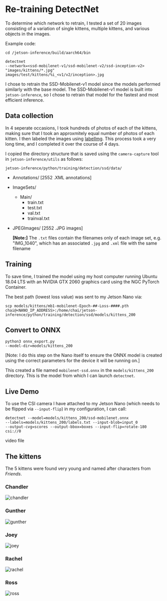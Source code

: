 # Re-training DetectNet


To determine which network to retrain, I tested a set of 20 images consisting of a variation of single kittens, multiple kittens, and various objects in the images.

Example code:

<code>cd /jetson-inference/build/aarch64/bin</code>

<code>detectnet --network=<ssd-mobilenet-v1/ssd-mobilenet-v2/ssd-inception-v2> "images/kittens/*.jpg" images/test/kittens/%i_<v1/v2/inception>.jpg</code>

I chose to retrain the SSD-Mobilenet-v1 model since the models performed similarly with the base model. The SSD-Mobilenet-v1 model is built into <code>jetson-inference</code>, so I chose to retrain that model for the fastest and most efficient inference.

## Data collection

In 4 seperate occasions, I took hundreds of photos of each of the kittens, making sure that I took an approxmitely equal number of photos of each kitten. I then labeled the images using [labelImg](https://github.com/tzutalin/labelImg). This process took a very long time, and I completed it over the course of 4 days.

I copied the directory structure that is saved using the <code>camera-capture</code> tool in <code>jetson-inference/utils</code> as follows:

<code>jetson-inference/python/training/detection/ssd/data/</code>

- Annotations/ [2552 .XML annotations]
- ImageSets/
    - Main/
        - train.txt
        - test.txt
        - val.txt
        - trainval.txt
- JPEGImages/ [2552 .JPG images]
    
    **[Note:]** The <code>.txt</code> files contain the filenames only of each image set, e.g. "IMG_1040", which has an associated <code>.jpg</code> and <code>.xml</code> file with the same filename

## Training

To save time, I trained the model using my host computer running Ubuntu 18.04 LTS with an NVIDIA GTX 2060 graphics card using the NGC PyTorch Container.

The best path (lowest loss value) was sent to my Jetson Nano via:

<code>scp models/kittens/mb1-mobilenet-Epoch-##-Loss-####.pth chai@<NANO_IP_ADDRESS>:/home/chai/jetson-inference/python/training/detection/ssd/models/kittens_200</code>

## Convert to ONNX

<code>python3 onnx_export.py --model-dir=models/kittens_200</code>

[Note: I do this step on the Nano itself to ensure the ONNX model is created using the correct parameters for the device it will be running on.]
    
This created a file named <code>mobilenet-ssd.onnx</code> in the <code>models/kittens_200</code> directory. This is the model from which I can launch <code>detectnet</code>.

## Live Demo

To use the CSI camera I have attached to my Jetson Nano (which needs to be flipped via <code>--input-flip</code>) in my configuration, I can call:

<code>detectnet --model=models/kittens_200/ssd-mobilenet.onnx --labels=models/kittens_200/labels.txt --input-blob=input_0 --output-cvg=scores --output-bbox=boxes --input-flip=rotate-180 csi://0</code>

video file

## The kittens

The 5 kittens were found very young and named after characters from *Friends*.

### Chandler

![chandler](https://user-images.githubusercontent.com/81446209/118375279-d8126600-b58e-11eb-8e0e-da88b67dd4a4.JPG)

### Gunther

![gunther](https://user-images.githubusercontent.com/81446209/118375292-e8c2dc00-b58e-11eb-8207-2dcbf2585fd0.JPG)

### Joey

![joey](https://user-images.githubusercontent.com/81446209/118375298-efe9ea00-b58e-11eb-8332-b673d9003813.JPG)


### Rachel

![rachel](https://user-images.githubusercontent.com/81446209/118375300-f24c4400-b58e-11eb-843c-06bacdf3862f.JPG)


### Ross

![ross](https://user-images.githubusercontent.com/81446209/118375305-f4ae9e00-b58e-11eb-8946-b33e56259ff6.JPG)
